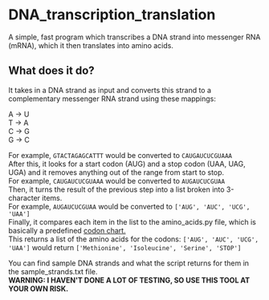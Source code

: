 # DNA_transcription_translation
A simple, fast program which transcribes a DNA strand into messenger RNA (mRNA), which it then translates into amino acids.
## What does it do? ##
It takes in a DNA strand as input and converts this strand to a complementary messenger RNA strand using these mappings:  
  
A &#8594; U  
T &#8594; A  
C &#8594; G  
G &#8594; C  
  
For example, `GTACTAGAGCATTT` would be converted to `CAUGAUCUCGUAAA`  
After this, it looks for a start codon (AUG) and a stop codon (UAA, UAG, UGA) and it removes anything out of the range from start to stop.  
For example, `CAUGAUCUCGUAAA` would be converted to `AUGAUCUCGUAA`  
Then, it turns the result of the previous step into a list broken into 3-character items.  
For example, `AUGAUCUCGUAA` would be converted to `['AUG', 'AUC', 'UCG', 'UAA']`  
Finally, it compares each item in the list to the amino_acids.py file, which is basically a predefined [codon chart.](https://www.google.com/search?q=codon+chart&rlz=1C1CHBF_enUS912US912&tbm=isch&source=iu&ictx=1&fir=SVhfz4tRL5GzVM%252Cx4w9lB13r4FJ7M%252C_&vet=1&usg=AI4_-kSuwWL4sbNFjTZd3fkSLRoPujadRw&sa=X&ved=2ahUKEwi7verdq-7sAhVQSK0KHUXZAp8Q9QF6BAgBEFg&biw=1366&bih=625&safe=active&ssui=on#imgrc=SVhfz4tRL5GzVM)  
This returns a list of the amino acids for the codons: `['AUG', 'AUC', 'UCG', 'UAA']` would return `['Methionine', 'Isoleucine', 'Serine', 'STOP']`  

You can find sample DNA strands and what the script returns for them in the sample_strands.txt file.   
**WARNING: I HAVEN'T DONE A LOT OF TESTING, SO USE THIS TOOL AT YOUR OWN RISK.**
